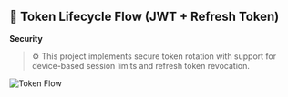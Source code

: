 ## 🔐 Token Lifecycle Flow (JWT + Refresh Token)
**Security**
> ⚙️ This project implements secure token rotation with support for device-based session limits and refresh token revocation.

![Token Flow]("./assets/flowchart_diagram_illustrates_the_JSON_Web_Token.png")
